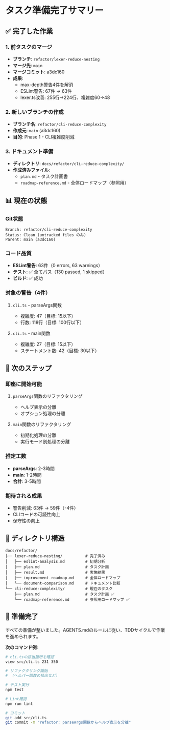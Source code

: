 # タスク準備完了サマリー

## ✅ 完了した作業

### 1. 前タスクのマージ
- **ブランチ**: `refactor/lexer-reduce-nesting`
- **マージ先**: `main`
- **マージコミット**: a3dc160
- **成果**:
  - max-depth警告4件を解消
  - ESLint警告: 67件 → 63件
  - lexer.ts改善: 255行→224行、複雑度60→48

### 2. 新しいブランチの作成
- **ブランチ名**: `refactor/cli-reduce-complexity`
- **作成元**: `main` (a3dc160)
- **目的**: Phase 1 - CLI複雑度削減

### 3. ドキュメント準備
- **ディレクトリ**: `docs/refactor/cli-reduce-complexity/`
- **作成済みファイル**:
  - `plan.md` - タスク計画書
  - `roadmap-reference.md` - 全体ロードマップ（参照用）

## 📊 現在の状態

### Git状態
```
Branch: refactor/cli-reduce-complexity
Status: Clean (untracked files のみ)
Parent: main (a3dc160)
```

### コード品質
- **ESLint警告**: 63件（0 errors, 63 warnings）
- **テスト**: ✅ 全てパス（130 passed, 1 skipped）
- **ビルド**: ✅ 成功

### 対象の警告（4件）
1. `cli.ts` - parseArgs関数
   - 複雑度: 47（目標: 15以下）
   - 行数: 118行（目標: 100行以下）

2. `cli.ts` - main関数
   - 複雑度: 27（目標: 15以下）
   - ステートメント数: 42（目標: 30以下）

## 🎯 次のステップ

### 即座に開始可能
1. `parseArgs`関数のリファクタリング
   - ヘルプ表示の分離
   - オプション処理の分離
   
2. `main`関数のリファクタリング
   - 初期化処理の分離
   - 実行モード別処理の分離

### 推定工数
- **parseArgs**: 2-3時間
- **main**: 1-2時間
- **合計**: 3-5時間

### 期待される成果
- 警告削減: 63件 → 59件（-4件）
- CLIコードの可読性向上
- 保守性の向上

## 📁 ディレクトリ構造

```
docs/refactor/
├── lexer-reduce-nesting/          # 完了済み
│   ├── eslint-analysis.md         # 初期分析
│   ├── plan.md                    # タスク計画
│   ├── result.md                  # 実施結果
│   ├── improvement-roadmap.md     # 全体ロードマップ
│   └── document-comparison.md     # ドキュメント比較
└── cli-reduce-complexity/         # 現在のタスク
    ├── plan.md                    # タスク計画 ✅
    └── roadmap-reference.md       # 参照用ロードマップ ✅
```

## 🚀 準備完了

すべての準備が整いました。AGENTS.mdのルールに従い、TDDサイクルで作業を進められます。

**次のコマンド例**:
```bash
# cli.tsの該当箇所を確認
view src/cli.ts 231 350

# リファクタリング開始
# （ヘルパー関数の抽出など）

# テスト実行
npm test

# Lint確認
npm run lint

# コミット
git add src/cli.ts
git commit -m "refactor: parseArgs関数からヘルプ表示を分離"
```
